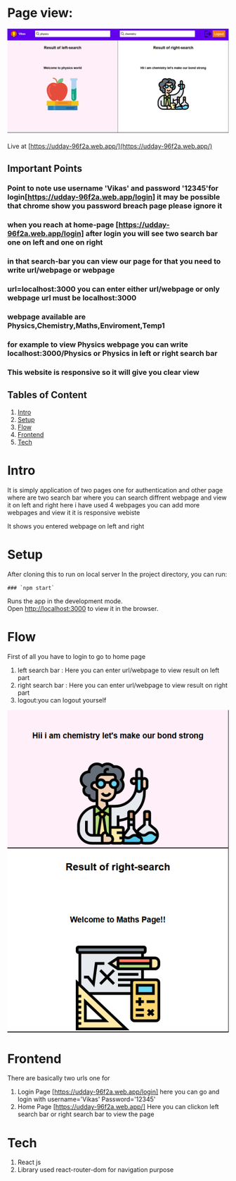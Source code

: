  # Page view:
 ![alt text](https://github.com/vikas-1729/udday-assignment/blob/master/screenshots/home-page.png)



Live at [https://udday-96f2a.web.app/](https://udday-96f2a.web.app/)
 ## Important Points
  ### Point to note  use username 'Vikas' and password '12345'for login[https://udday-96f2a.web.app/login]  it may be possible that chrome show you password breach page please ignore it
  ### when you reach at home-page [https://udday-96f2a.web.app/login] after login you will see two search bar one on left and one on right
  ### in that search-bar you can view our page for that you need to write url/webpage or webpage
  ### url=localhost:3000 you can enter either url/webpage or only webpage url must be localhost:3000
  ### webpage available are Physics,Chemistry,Maths,Enviroment,Temp1
  ### for example to view Physics webpage you can write localhost:3000/Physics or Physics in left or right search bar
  ### This website is responsive so it will give you clear view


## Tables of Content
  
 1. [Intro](https://github.com/vikas-1729/udday-assignment#Intro) 
 2. [Setup](https://github.com/vikas-1729/udday-assignment#Setup)
 3. [Flow](https://github.com/vikas-1729/udday-assignment#Flow)
 4. [Frontend](https://github.com/vikas-1729/udday-assignment#Frontend)
 5. [Tech](https://github.com/vikas-1729/udday-assignment#Tech)



# Intro
  
  It is simply application of two pages one for authentication and other page where are two search bar where you can search diffrent webpage and view 
  it on left and right here i have used 4 webpages you can add more webpages and view it it is responsive webiste  
  
  It shows you entered webpage on left and right 
  
  
  # Setup
  
   After cloning this to run on local server In the project directory, you can run:

    ### `npm start`

  Runs the app in the development mode.\
  Open [http://localhost:3000](http://localhost:3000) to view it in the browser.
  
  # Flow
  First of all you have to login to go to home page 
  
  1. left search bar : Here you can enter url/webpage to view result on left part
  2. right search bar : Here you can enter url/webpage to view result on right part
  3. logout:you can logout yourself
  
 ![alt text](https://github.com/vikas-1729/udday-assignment/blob/master/screenshots/responsive-page.png)
     
  # Frontend
   
   There are basically two urls one for 
   1. Login Page [https://udday-96f2a.web.app/login] here you can go and login with username='Vikas' Password='12345'
   2. Home Page [https://udday-96f2a.web.app/] Here you can clickon left search bar or right search bar to view the page
   
   
   # Tech
   
   1. React js   
   2. Library used react-router-dom for navigation purpose




